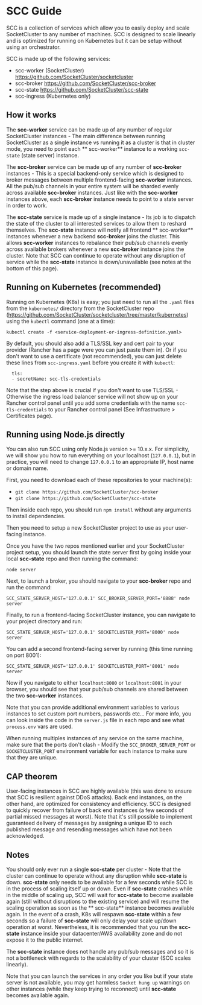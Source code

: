 # SCC Guide

SCC is a collection of services which allow you to easily deploy and scale SocketCluster to any number of machines.
SCC is designed to scale linearly and is optimized for running on Kubernetes but it can be setup without using an
orchestrator.

SCC is made up of the following services:

- scc-worker (SocketCluster) https://github.com/SocketCluster/socketcluster
- scc-broker https://github.com/SocketCluster/scc-broker
- scc-state https://github.com/SocketCluster/scc-state
- scc-ingress (Kubernetes only)

## How it works

The **scc-worker** service can be made up of any number of regular SocketCluster instances - The main difference between
running SocketCluster as a single instance vs running it as a cluster is that in cluster mode, you need to point each **
scc-worker** instance to a working `scc-state` (state server) instance.

The **scc-broker** service can be made up of any number of **scc-broker** instances - This is a special backend-only
service which is designed to broker
messages between multiple frontend-facing **scc-worker** instances. All the pub/sub channels in your entire system will
be sharded evenly across available **scc-broker** instances.
Just like with the **scc-worker** instances above, each **scc-broker** instance needs to point to a state server in
order to work.

The **scc-state** service is made up of a single instance - Its job is to dispatch the state of the cluster to all
interested services to allow them to reshard themselves. The **scc-state** instance will notify all frontend **
scc-worker** instances whenever a new backend **scc-broker** joins the cluster. This allows **scc-worker** instances to
rebalance their pub/sub channels evenly across available brokers whenever a new **scc-broker** instance joins the
cluster.
Note that SCC can continue to operate without any disruption of service while the **scc-state** instance is
down/unavailable (see notes at the bottom of this page).

## Running on Kubernetes (recommended)

Running on Kubernetes (K8s) is easy; you just need to run all the `.yaml` files from the `kubernetes/` directory from
the SocketCluster repo (https://github.com/SocketCluster/socketcluster/tree/master/kubernetes) using the `kubectl`
command (one at a time):

```
kubectl create -f <service-deployment-or-ingress-definition.yaml>
```

By default, you should also add a TLS/SSL key and cert pair to your provider (Rancher has a page were you can just paste
them in).
Or if you don't want to use a certificate (not recommended), you can just delete these lines from `scc-ingress.yaml`
before you create it with `kubectl`:

```
  tls:
  - secretName: scc-tls-credentials
```

Note that the step above is crucial if you don't want to use TLS/SSL - Otherwise the ingress load balancer service will
not show up on your Rancher control panel until you add some credentials with the name `scc-tls-credentials` to your
Rancher control panel (See Infrastructure &gt; Certificates page).

## Running using Node.js directly

You can also run SCC using only Node.js version >= 10.x.x.
For simplicity, we will show you how to run everything on your localhost (`127.0.0.1`), but in practice, you will need
to change `127.0.0.1` to an appropriate IP, host name or domain name.

First, you need to download each of these repositories to your machine(s):

- `git clone https://github.com/SocketCluster/scc-broker`
- `git clone https://github.com/SocketCluster/scc-state`

Then inside each repo, you should run `npm install` without any arguments to install dependencies.

Then you need to setup a new SocketCluster project to use as your user-facing instance.

Once you have the two repos mentioned earlier and your SocketCluster project setup, you should launch the state server
first by
going inside your local **scc-state** repo and then running the command:

```
node server
```

Next, to launch a broker, you should navigate to your **scc-broker** repo and run the command:

```
SCC_STATE_SERVER_HOST='127.0.0.1' SCC_BROKER_SERVER_PORT='8888' node server
```

Finally, to run a frontend-facing SocketCluster instance, you can navigate to your project directory and run:

```
SCC_STATE_SERVER_HOST='127.0.0.1' SOCKETCLUSTER_PORT='8000' node server
```

You can add a second frontend-facing server by running (this time running on port 8001):

```
SCC_STATE_SERVER_HOST='127.0.0.1' SOCKETCLUSTER_PORT='8001' node server
```

Now if you navigate to either `localhost:8000` or `localhost:8001` in your browser, you should see that your pub/sub
channels are shared between the two **scc-worker** instances.

Note that you can provide additional environment variables to various instances to set custom port numbers, passwords
etc...
For more info, you can look inside the code in the `server.js` file in each repo and see what `process.env` vars are
used.

When running multiples instances of any service on the same machine, make sure that the ports don't clash - Modify
the `SCC_BROKER_SERVER_PORT` or `SOCKETCLUSTER_PORT` environment variable for each instance to make sure that they are
unique.

## CAP theorem

User-facing instances in SCC are highly available (this was done to ensure that SCC is resilient against DDoS attacks).
Back end instances, on the other hand, are optimized for consistency and efficiency. SCC is designed to quickly recover
from failure of back end instances (a few seconds of partial missed messages at worst). Note that it's still possible to
implement guaranteed delivery of messages by assigning a unique ID to each published message and resending messages
which have not been acknowledged.

## Notes

You should only ever run a single **scc-state** per cluster - Note that the cluster can continue to operate without any
disruption while **scc-state** is down.
**scc-state** only needs to be available for a few seconds while SCC is in the process of scaling itself up or down.
Even if **scc-state** crashes while in the middle of scaling up, SCC will wait for **scc-state** to become available
again (still without disruptions to the existing service) and will resume the scaling operation as soon as the **
scc-state** instance becomes available again.
In the event of a crash, K8s will respawn **scc-state** within a few seconds so a failure of **scc-state** will only
delay your scale up/down operation at worst.
Nevertheless, it is recommended that you run the **scc-state** instance inside your datacenter/AWS availability zone and
do not expose it to the public internet.

The **scc-state** instance does not handle any pub/sub messages and so it is not a bottleneck with regards to the
scalability of your cluster (SCC scales linearly).

Note that you can launch the services in any order you like but if your state server is not available, you may get
harmless `Socket hung up` warnings on other instances (while they keep trying to reconnect) until **scc-state** becomes
available again.
